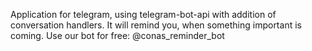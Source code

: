 Application for telegram, using telegram-bot-api with addition of conversation handlers. It will remind you, when something important is coming. Use our bot for free: @conas_reminder_bot
